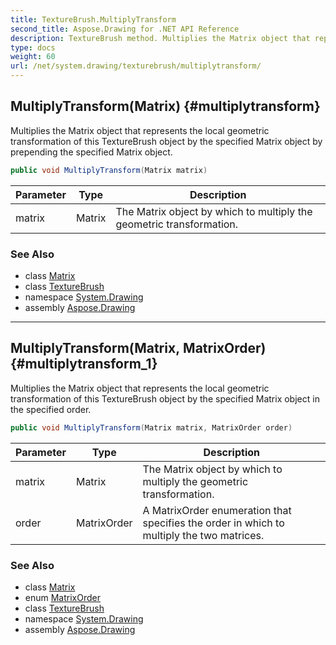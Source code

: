 ```yaml
---
title: TextureBrush.MultiplyTransform
second_title: Aspose.Drawing for .NET API Reference
description: TextureBrush method. Multiplies the Matrix object that represents the local geometric transformation of this TextureBrush object by the specified Matrix object by prepending the specified Matrix object
type: docs
weight: 60
url: /net/system.drawing/texturebrush/multiplytransform/
---
```

## MultiplyTransform(Matrix) {#multiplytransform}

Multiplies the Matrix object that represents the local geometric transformation of this TextureBrush object by the specified Matrix object by prepending the specified Matrix object.

```csharp
public void MultiplyTransform(Matrix matrix)
```

| Parameter | Type | Description |
| --- | --- | --- |
| matrix | Matrix | The Matrix object by which to multiply the geometric transformation. |

### See Also

* class [Matrix](../../../system.drawing.drawing2d/matrix/)
* class [TextureBrush](../)
* namespace [System.Drawing](../../texturebrush/)
* assembly [Aspose.Drawing](../../../)

---

## MultiplyTransform(Matrix, MatrixOrder) {#multiplytransform_1}

Multiplies the Matrix object that represents the local geometric transformation of this TextureBrush object by the specified Matrix object in the specified order.

```csharp
public void MultiplyTransform(Matrix matrix, MatrixOrder order)
```

| Parameter | Type | Description |
| --- | --- | --- |
| matrix | Matrix | The Matrix object by which to multiply the geometric transformation. |
| order | MatrixOrder | A MatrixOrder enumeration that specifies the order in which to multiply the two matrices. |

### See Also

* class [Matrix](../../../system.drawing.drawing2d/matrix/)
* enum [MatrixOrder](../../../system.drawing.drawing2d/matrixorder/)
* class [TextureBrush](../)
* namespace [System.Drawing](../../texturebrush/)
* assembly [Aspose.Drawing](../../../)


